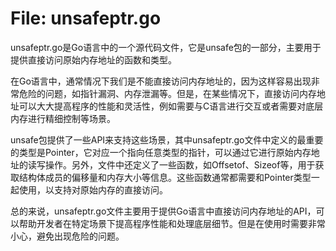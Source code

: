 # File: unsafeptr.go

unsafeptr.go是Go语言中的一个源代码文件，它是unsafe包的一部分，主要用于提供直接访问原始内存地址的函数和类型。

在Go语言中，通常情况下我们是不能直接访问内存地址的，因为这样容易出现非常危险的问题，如指针漏洞、内存泄漏等。但是，在某些情况下，直接访问内存地址可以大大提高程序的性能和灵活性，例如需要与C语言进行交互或者需要对底层内存进行精细控制等场景。

unsafe包提供了一些API来支持这些场景，其中unsafeptr.go文件中定义的最重要的类型是Pointer，它对应一个指向任意类型的指针，可以通过它进行原始内存地址的读写操作。另外，文件中还定义了一些函数，如Offsetof、Sizeof等，用于获取结构体成员的偏移量和内存大小等信息。这些函数通常都需要和Pointer类型一起使用，以支持对原始内存的直接访问。

总的来说，unsafeptr.go文件主要用于提供Go语言中直接访问内存地址的API，可以帮助开发者在特定场景下提高程序性能和处理底层细节。但是在使用时需要非常小心，避免出现危险的问题。

